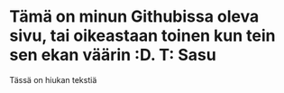 <!DOCTYPE html>
<html>
<head>
<title>Oma Nimi sivu</title>
</head>
<body>

<h1>Tämä on minun Githubissa oleva sivu, tai oikeastaan toinen kun tein sen ekan väärin :D. T: Sasu</h1>
<p>Tässä on hiukan tekstiä</p>

</body>
</html>
